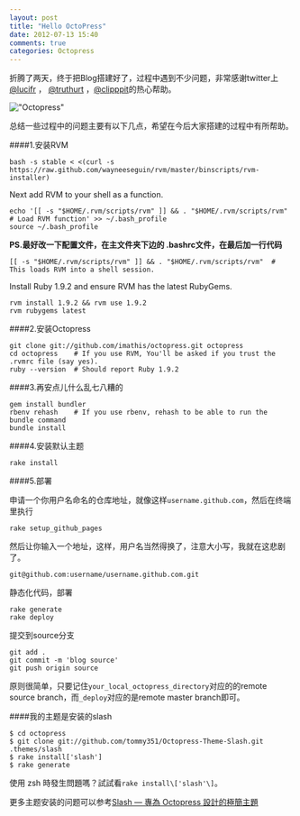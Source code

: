 ```yaml
---
layout: post
title: "Hello OctoPress"
date: 2012-07-13 15:40
comments: true
categories: Octopress
---
```

折腾了两天，终于把Blog搭建好了，过程中遇到不少问题，非常感谢twitter上 [@lucifr](https://twitter.com/lucifr) ， [@truthurt](https://twitter.com/truthurt) ，[@clipppit](https://twitter.com/clipppit)的热心帮助。

!["Octopress"](http://ww1.sinaimg.cn/large/62152bc3gw1duw7actx3pj.jpg)

总结一些过程中的问题主要有以下几点，希望在今后大家搭建的过程中有所帮助。

####1.安装RVM

	bash -s stable < <(curl -s https://raw.github.com/wayneeseguin/rvm/master/binscripts/rvm-installer)

Next add RVM to your shell as a function.

	echo '[[ -s "$HOME/.rvm/scripts/rvm" ]] && . "$HOME/.rvm/scripts/rvm" # Load RVM function' >> ~/.bash_profile
	source ~/.bash_profile

**PS.最好改一下配置文件，在主文件夹下边的 .bashrc文件，在最后加一行代码**

	[[ -s "$HOME/.rvm/scripts/rvm" ]] && . "$HOME/.rvm/scripts/rvm"  # This loads RVM into a shell session.

Install Ruby 1.9.2 and ensure RVM has the latest RubyGems.

	rvm install 1.9.2 && rvm use 1.9.2
	rvm rubygems latest

####2.安装Octopress

	git clone git://github.com/imathis/octopress.git octopress
	cd octopress    # If you use RVM, You'll be asked if you trust the .rvmrc file (say yes).
	ruby --version  # Should report Ruby 1.9.2

####3.再安点儿什么乱七八糟的

	gem install bundler
	rbenv rehash    # If you use rbenv, rehash to be able to run the bundle command
	bundle install

####4.安装默认主题

	rake install

####5.部署

申请一个你用户名命名的仓库地址，就像这样`username.github.com`，然后在终端里执行

	rake setup_github_pages

然后让你输入一个地址，这样，用户名当然得换了，注意大小写，我就在这悲剧了。

	git@github.com:username/username.github.com.git

静态化代码，部署

	rake generate
	rake deploy

提交到source分支

	git add .
	git commit -m 'blog source' 
	git push origin source

原则很简单，只要记住`your_local_octopress_directory`对应的的remote source branch，而`_deploy`对应的是remote master branch即可。

####我的主题是安装的slash

	$ cd octopress
	$ git clone git://github.com/tommy351/Octopress-Theme-Slash.git .themes/slash
	$ rake install['slash']
	$ rake generate

使用 zsh 時發生問題嗎？試試看`rake install\['slash'\]`。

更多主题安装的问题可以参考[Slash — 專為 Octopress 設計的極簡主題](http://zespia.tw/blog/2012/01/25/slash-theme/)

